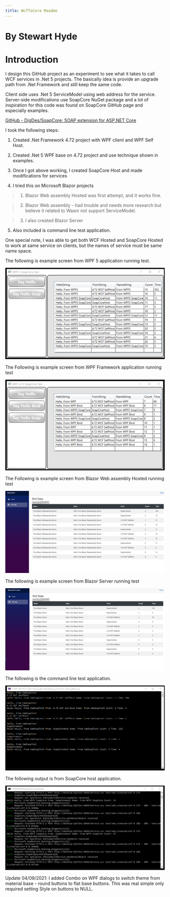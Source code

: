 ```yaml
---
title: WcfToCore Readme
---
```


By Stewart Hyde
===============

Introduction
============

I design this GitHub project as an experiment to see what it takes to call WCF
services in .Net 5 projects. The basically idea is provide an upgrade path from
.Net Framework and still keep the same code.

Client side uses .Net 5 ServiceModel using web address for the service.
Server-side modifications use SoapCore NuGet package and a lot of inspiration
for this code was found on SoapCore GitHub page and especially examples.

[GitHub - DigDes/SoapCore: SOAP extension for ASP.NET
Core](https://github.com/DigDes/SoapCore)

I took the following steps:

1. Created .Net Framework 4.72 project with WPF client and WPF Self Host.

2. Created .Net 5 WPF base on 4.72 project and use technique shown in examples.

3. Once I got above working, I created SoapCore Host and made modifications for
services

4. I tried this on Microsoft Blazor projects

>   1. Blazor Web assembly Hosted was first attempt, and it works fine.

>   2. Blazor Web assembly - had trouble and needs more research but believe it
>   related to Wasm not support ServiceModel.

>   3. I also created Blazor Server

5. Also included is command line test application.

One special note, I was able to get both WCF Hosted and SoapCore Hosted to work
at same service on clients, but the names of service must be same name space.

The following is example screen from WPF 5 application running test.

![](media/073884bfb3e9a1b5db5db19221160332.png)

The Following is example screen from WPF Framework application running test

![](media/f91e11d2e3696c003342fb5a9658b1d8.png)

The Following is example screen from Blazor Web assembly Hosted running test

![](media/bb38f6aec541eff302508d096c3cd75a.png)

The following is example screen from Blazor Server running test

![](media/ceb3feff0b451c2df43e4d64ca7a570f.png)

The following is the command line test application.

![](media/e44fddb42a8e7258070082501665f025.png)

The following output is from SoapCore host application.

![](media/ffd78d0213272c2cf9b173317e9ec488.png)


Update 04/09/2021: I added Combo on WPF dialogs to switch theme from material base - round buttons to flat base buttons.  This was real simple only required setting Style on buttons to NULL.
